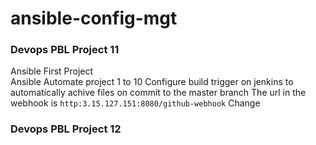 # ansible-config-mgt
### Devops PBL Project 11
Ansible First Project  
Ansible Automate project 1 to 10
Configure build trigger on jenkins to automatically achive files on commit to the master branch
The url in the webhook is `http:3.15.127.151:8080/github-webhook`
Change
### Devops PBL Project 12
